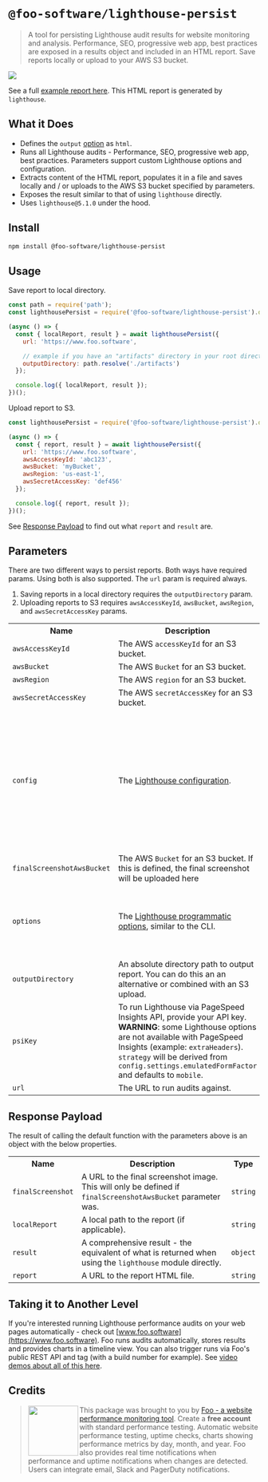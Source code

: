 # `@foo-software/lighthouse-persist`

> A tool for persisting Lighthouse audit results for website monitoring and analysis. Performance, SEO, progressive web app, best practices are exposed in a results object and included in an HTML report. Save reports locally or upload to your AWS S3 bucket.

<img src="https://s3.amazonaws.com/foo.software/images/marketing/screenshots/lighthouse-audit-report.png" />

See a full [example report here](https://s3.amazonaws.com/foo-software-html/lighthouse-report-example.html). This HTML report is generated by `lighthouse`.

## What it Does

- Defines the `output` [option](https://github.com/GoogleChrome/lighthouse#cli-options) as `html`.
- Runs all Lighthouse audits - Performance, SEO, progressive web app, best practices. Parameters support custom Lighthouse options and configuration.
- Extracts content of the HTML report, populates it in a file and saves locally and / or uploads to the AWS S3 bucket specified by parameters.
- Exposes the result similar to that of using `lighthouse` directly.
- Uses `lighthouse@5.1.0` under the hood.

## Install

```bash
npm install @foo-software/lighthouse-persist
```

## Usage

Save report to local directory.

```javascript
const path = require('path');
const lighthousePersist = require('@foo-software/lighthouse-persist').default;

(async () => {
  const { localReport, result } = await lighthousePersist({
    url: 'https://www.foo.software',

    // example if you have an "artifacts" directory in your root directory
    outputDirectory: path.resolve('./artifacts')
  });

  console.log({ localReport, result });
})();
```

Upload report to S3.

```javascript
const lighthousePersist = require('@foo-software/lighthouse-persist').default;

(async () => {
  const { report, result } = await lighthousePersist({
    url: 'https://www.foo.software',
    awsAccessKeyId: 'abc123',
    awsBucket: 'myBucket',
    awsRegion: 'us-east-1',
    awsSecretAccessKey: 'def456'
  });

  console.log({ report, result });
})();
```

See [Response Payload](#response-payload) to find out what `report` and `result` are.

## Parameters

There are two different ways to persist reports. Both ways have required params. Using both is also supported. The `url` param is required always.

1. Saving reports in a local directory requires the `outputDirectory` param.
2. Uploading reports to S3 requires `awsAccessKeyId`, `awsBucket`, `awsRegion`, and `awsSecretAccessKey` params.

<table>
  <tr>
    <th>Name</th>
    <th>Description</th>
    <th>Type</th>
    <th>Default</th>
  </tr>
  <tr>
    <td><code>awsAccessKeyId</code></td>
    <td>The AWS <code>accessKeyId</code> for an S3 bucket.</td>
    <td><code>string</code></td>
    <td><code>undefined</code></td>
  </tr>
  <tr>
    <td><code>awsBucket</code></td>
    <td>The AWS <code>Bucket</code> for an S3 bucket.</td>
    <td><code>string</code></td>
    <td><code>undefined</code></td>
  </tr>
  <tr>
    <td><code>awsRegion</code></td>
    <td>The AWS <code>region</code> for an S3 bucket.</td>
    <td><code>string</code></td>
    <td><code>undefined</code></td>
  </tr>
  <tr>
    <td><code>awsSecretAccessKey</code></td>
    <td>The AWS <code>secretAccessKey</code> for an S3 bucket.</td>
    <td><code>string</code></td>
    <td><code>undefined</code></td>
  </tr>
  <tr>
    <td><code>config</code></td>
    <td>The <a href="https://github.com/GoogleChrome/lighthouse/blob/master/docs/configuration.md">Lighthouse configuration</a>.</td>
    <td><code>object</code></td>
    <td>The default config should align with Chrome DevTools. See the <a href="src/config.js">exact default config here</a> or <a href="src/__snapshots__/config.test.js.snap">snapshot here</a>.</td>
  </tr>
  <tr>
    <td><code>finalScreenshotAwsBucket</code></td>
    <td>The AWS <code>Bucket</code> for an S3 bucket. If this is defined, the final screenshot will be uploaded here</td>
    <td><code>string</code></td>
    <td><code>undefined</code></td>
  </tr>
  <tr>
    <td><code>options</code></td>
    <td>The <a href="https://github.com/GoogleChrome/lighthouse/tree/master/docs#differences-from-cli-flags">Lighthouse programmatic options</a>, similar to the CLI.</td>
    <td><code>object</code></td>
    <td>See the <a href="src/options.js">exact default options here</a> or <a href="src/__snapshots__/options.test.js.snap">snapshot here</a>.</td>
  </tr>
  <tr>
    <td><code>outputDirectory</code></td>
    <td>An absolute directory path to output report. You can do this an an alternative or combined with an S3 upload.</td>
    <td><code>string</code></td>
    <td><code>undefined</code></td>
  </tr>
  <tr>
    <td><code>psiKey</code></td>
    <td>To run Lighthouse via PageSpeed Insights API, provide your API key. <strong>WARNING</strong>: some Lighthouse options are not available with PageSpeed Insights (example: <code>extraHeaders</code>). <code>strategy</code> will be derived from <code>config.settings.emulatedFormFactor</code> and defaults to <code>mobile</code>.</td>
    <td><code>string</code></td>
    <td><code>undefined</code></td>
  </tr>
  <tr>
    <td><code>url</code></td>
    <td>The URL to run audits against.</td>
    <td><code>string</code></td>
    <td><code>undefined</code></td>
  </tr>
</table>

## Response Payload

The result of calling the default function with the parameters above is an object with the below properties.

<table>
  <tr>
    <th>Name</th>
    <th>Description</th>
    <th>Type</th>
  </tr>
  <tr>
    <td><code>finalScreenshot</code></td>
    <td>A URL to the final screenshot image. This will only be defined if <code>finalScreenshotAwsBucket</code> parameter was.</td>
    <td><code>string</code></td>
  </tr>
  <tr>
    <td><code>localReport</code></td>
    <td>A local path to the report (if applicable).</td>
    <td><code>string</code></td>
  </tr>
  <tr>
    <td><code>result</code></td>
    <td>A comprehensive result - the equivalent of what is returned when using the <code>lighthouse</code> module directly.</td>
    <td><code>object</code></td>
  </tr>
  <tr>
    <td><code>report</code></td>
    <td>A URL to the report HTML file.</td>
    <td><code>string</code></td>
  </tr>
</table>

## Taking it to Another Level

If you're interested running Lighthouse performance audits on your web pages automatically - check out [www.foo.software](https://www.foo.software). Foo runs audits automatically, stores results and provides charts in a timeline view. You can also trigger runs via Foo's public REST API and tag (with a build number for example). See [video demos about all of this here](https://www.foo.software/videos).

## Credits

> <img src="https://s3.amazonaws.com/foo.software/images/logo-200x200.png" width="100" height="100" align="left" /> This package was brought to you by [Foo - a website performance monitoring tool](https://www.foo.software). Create a **free account** with standard performance testing. Automatic website performance testing, uptime checks, charts showing performance metrics by day, month, and year. Foo also provides real time notifications when performance and uptime notifications when changes are detected. Users can integrate email, Slack and PagerDuty notifications.
